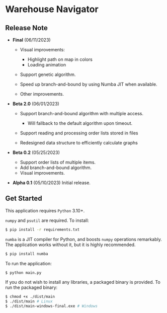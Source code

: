 # Warehouse Navigator

## Release Note
- **Final** (06/11/2023)
  - Visual improvements:  
    - Highlight path on map in colors
    - Loading animation

  - Support genetic algorithm. 

  - Speed up branch-and-bound by using Numba JIT when available.

  - Other improvements. 


- **Beta 2.0** (06/01/2023)
  - Support branch-and-bound algorithm with multiple access. 
    - Will fallback to the default algorithm upon timeout. 
  
  - Support reading and processing order lists stored in files
  
  - Redesigned data structure to efficiently calculate graphs
  
- **Beta 0.2** (05/25/2023)
  - Support order lists of multiple items. 
  - Add branch-and-bound algorithm. 
  - Visual improvements. 

- **Alpha 0.1** (05/10/2023)
  Initial release. 

## Get Started
This application requires `Python` 3.10+. 

`numpy` and `psutil` are required. To install: 

```bash
$ pip install -r requirements.txt
```

`numba` is a JIT compiler for Python, and boosts `numpy` operations remarkably. The application works without it, but it is highly recommended. 

```bash
$ pip install numba
```

To run the application:
```bash
$ python main.py
```

If you do not wish to install any libraries, a packaged binary is provided. To run the packaged binary: 

```bash
$ chmod +x ./dist/main
$ ./dist/main # Linux
$ ./dist/main-windows-final.exe # Windows
```
